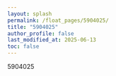 ```yaml
---
layout: splash
permalink: /float_pages/5904025/
title: "5904025"
author_profile: false
last_modified_at: 2025-06-13
toc: false
---
```

 
5904025

